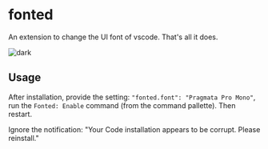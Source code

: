 # fonted

An extension to change the UI font of vscode. That's all it does.

<td><img src="assets/dark.png" alt="dark" /></td>

## Usage

After installation, provide the setting: `"fonted.font": "Pragmata Pro Mono"`,  run the `Fonted: Enable` command (from the command pallette). Then restart.

Ignore the notification: "Your Code installation appears to be corrupt. Please reinstall."

